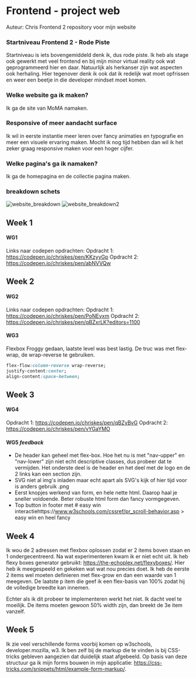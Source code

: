 # Frontend - project web
Auteur: Chris
Frontend 2 repository voor mijn website
### Startniveau Frontend 2 - Rode Piste
Startniveau is iets bovengemiddeld denk ik, dus rode piste. Ik heb als stage ook gewerkt met veel frontend en bij mijn minor virtual reality ook wat geprogrammeerd hier en daar. Natuurlijk als herkanser zijn wat aspecten ook herhaling. Hier tegenover denk ik ook dat ik redelijk wat moet opfrissen en weer een beetje in die developer mindset moet komen. 
### Welke website ga ik maken?
Ik ga de site van MoMA namaken. 
### Responsive of meer aandacht surface
Ik wil in eerste instantie meer leren over fancy animaties en typografie en meer een visuele ervaring maken. Mocht ik nog tijd hebben dan wil ik het zeker graag responsive maken voor een hoger cijfer. 
### Welke pagina's ga ik namaken?
Ik ga de homepagina en de collectie pagina maken. 
### breakdown schets
![website_breakdown](./images/Breakdown.jpg)
![website_breakdown2](./images/breakdown2.png)

## Week 1
#### WG1
Links naar codepen opdrachten: 
Opdracht 1: https://codepen.io/chriskes/pen/KKzyyGp
Opdracht 2: https://codepen.io/chriskes/pen/abNVVQw
## Week 2
#### WG2
Links naar codepen opdrachten: 
Opdracht 1: https://codepen.io/chriskes/pen/PoNEyxm
Opdracht 2: https://codepen.io/chriskes/pen/qBZxrLK?editors=1100
#### WG3
Flexbox Froggy gedaan, laatste level was best lastig. De truc was met flex-wrap, de wrap-reverse te gebruiken. 
```css
flex-flow:column-reverse wrap-reverse;
justify-content:center;
align-content:space-between;
```
## Week 3
#### WG4
Opdracht 1: https://codepen.io/chriskes/pen/qBZyBvG
Opdracht 2: https://codepen.io/chriskes/pen/vYGaYMO
#### WG5 *feedback*
- De header kan geheel met flex-box. Hoe het nu is met "nav-upper" en "nav-lower" zijn niet echt descriptive classes, dus probeer dat te vermijden. Het onderste deel is de header en het deel met de logo en de 2 links kan een section zijn. 
- SVG niet al img's inladen maar echt apart als SVG's kijk of hier tijd voor is anders gebruik .png
- Eerst knopjes werkend van form, en hele nette html. Daarop haal je sneller voldoende.  Beter robuste html form dan fancy vormgegeven. 
- Top button in footer met # easy win interactiehttps://www.w3schools.com/cssref/pr_scroll-behavior.asp > easy win en heel fancy 

## Week 4
Ik wou de 2 adressen met flexbox oplossen zodat er 2 items boven staan en 1 ondergecentreerd. Na wat experimenteren kwam ik er niet echt uit. Ik heb flexy boxes generator gebruikt: https://the-echoplex.net/flexyboxes/. Hier heb ik meegespeeld en gekeken wat wat nou precies doet. Ik heb de eerste 2 items wel moeten definieren met flex-grow en dan een waarde van 1 meegeven. De laatste p item die geef ik een flex-basis van 100% zodat hij de volledige breedte kan innemen. 

Echter als ik dit probeer te implementeren werkt het niet. Ik dacht veel te moeilijk. De items moeten gewoon 50% width zijn, dan breekt de 3e item vanzelf.

## Week 5

Ik zie veel verschillende forms voorbij komen op w3schools, developer.mozilla, w3. Ik ben zelf bij de markup die te vinden is bij CSS-tricks gebleven aangezien dat duidelijk staat afgebeeld. Op basis van deze structuur ga ik mijn forms bouwen in mijn applicatie: https://css-tricks.com/snippets/html/example-form-markup/. 

 